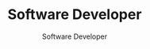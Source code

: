 ---
category: 'hero section'
title: 'Software Developer'
subtitle: 'Software Developer'
content: ' Hi, I am Kelechi, a Software developer with a focus on front-end technologies. I Deliver rich, responsive, mobile-first experiences on the browser for users.My love of programming began in 2018 where I was given the challenge to design, architect and build a responsive web application. I enjoy solving complex problems, whether it is a UI or an Algorithm challenge. I grow my skills through effort, consistent learning and feedback. I enjoy working independently and remotely with diverse teams communicating effectively to deliver excellent solutions for clients.'
linkTo: '/resume/'
linkText: 'View My Profile'
---